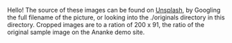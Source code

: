 Hello!  The source of these images can be found on [Unsplash](https://unsplash.com), by Googling the full filename of the picture, or looking into the ./originals directory in this directory.  Cropped images are to a ration of 200 x 91, the ratio of the original sample image on the Ananke demo site. 